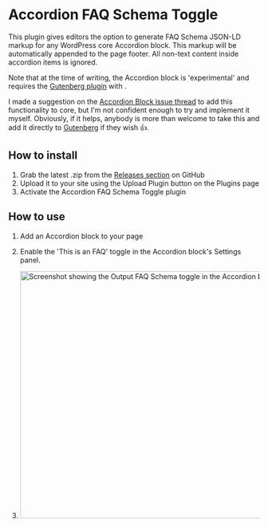 # Accordion FAQ Schema Toggle

This plugin gives editors the option to generate FAQ Schema JSON-LD markup for any WordPress core Accordion block. This markup will be automatically appended to the page footer. All non-text content inside accordion items is ignored.

Note that at the time of writing, the Accordion block is 'experimental' and requires the [Gutenberg plugin](https://wordpress.org/plugins/gutenberg/) with .

I made a suggestion on the [Accordion Block issue thread](https://github.com/WordPress/gutenberg/issues/21584#issuecomment-3302509830) to add this functionality to core, but I'm not confident enough to try and implement it myself. Obviously, if it helps, anybody is more than welcome to take this and add it directly to [Gutenberg](https://github.com/WordPress/gutenberg) if they wish 👍.

## How to install

1. Grab the latest .zip from the [Releases section](https://github.com/itsViney/accordion-faq-schema-toggle/releases/latest) on GitHub
2. Upload it to your site using the Upload Plugin button on the Plugins page
3. Activate the Accordion FAQ Schema Toggle plugin

## How to use

1. Add an Accordion block to your page
2. Enable the 'This is an FAQ' toggle in the Accordion block's Settings panel.

3. <img width="1232" height="496" alt="Screenshot showing the Output FAQ Schema toggle in the Accordion block's settings panel." src="https://github.com/user-attachments/assets/275fb648-4d04-47e9-8a91-b76fad1aac63" />
